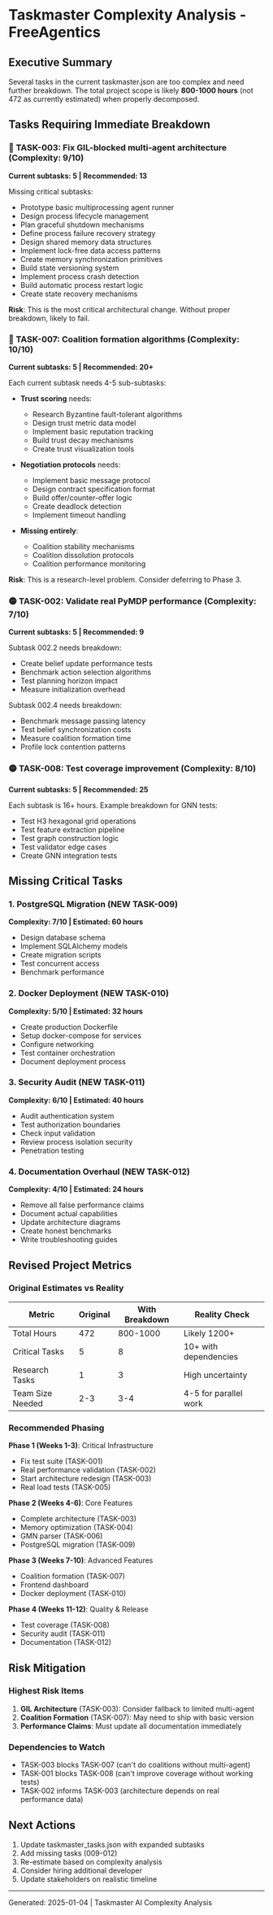 # Taskmaster Complexity Analysis - FreeAgentics

## Executive Summary

Several tasks in the current taskmaster.json are too complex and need further breakdown. The total project scope is likely **800-1000 hours** (not 472 as currently estimated) when properly decomposed.

## Tasks Requiring Immediate Breakdown

### 🔴 TASK-003: Fix GIL-blocked multi-agent architecture (Complexity: 9/10)

**Current subtasks: 5 | Recommended: 13**

Missing critical subtasks:

- Prototype basic multiprocessing agent runner
- Design process lifecycle management
- Plan graceful shutdown mechanisms
- Define process failure recovery strategy
- Design shared memory data structures
- Implement lock-free data access patterns
- Create memory synchronization primitives
- Build state versioning system
- Implement process crash detection
- Build automatic process restart logic
- Create state recovery mechanisms

**Risk**: This is the most critical architectural change. Without proper breakdown, likely to fail.

### 🔴 TASK-007: Coalition formation algorithms (Complexity: 10/10)

**Current subtasks: 5 | Recommended: 20+**

Each current subtask needs 4-5 sub-subtasks:

- **Trust scoring** needs:
  - Research Byzantine fault-tolerant algorithms
  - Design trust metric data model
  - Implement basic reputation tracking
  - Build trust decay mechanisms
  - Create trust visualization tools

- **Negotiation protocols** needs:
  - Implement basic message protocol
  - Design contract specification format
  - Build offer/counter-offer logic
  - Create deadlock detection
  - Implement timeout handling

- **Missing entirely**:
  - Coalition stability mechanisms
  - Coalition dissolution protocols
  - Coalition performance monitoring

**Risk**: This is a research-level problem. Consider deferring to Phase 3.

### 🟡 TASK-002: Validate real PyMDP performance (Complexity: 7/10)

**Current subtasks: 5 | Recommended: 9**

Subtask 002.2 needs breakdown:

- Create belief update performance tests
- Benchmark action selection algorithms
- Test planning horizon impact
- Measure initialization overhead

Subtask 002.4 needs breakdown:

- Benchmark message passing latency
- Test belief synchronization costs
- Measure coalition formation time
- Profile lock contention patterns

### 🟡 TASK-008: Test coverage improvement (Complexity: 8/10)

**Current subtasks: 5 | Recommended: 25**

Each subtask is 16+ hours. Example breakdown for GNN tests:

- Test H3 hexagonal grid operations
- Test feature extraction pipeline
- Test graph construction logic
- Test validator edge cases
- Create GNN integration tests

## Missing Critical Tasks

### 1. PostgreSQL Migration (NEW TASK-009)

**Complexity: 7/10 | Estimated: 60 hours**

- Design database schema
- Implement SQLAlchemy models
- Create migration scripts
- Test concurrent access
- Benchmark performance

### 2. Docker Deployment (NEW TASK-010)

**Complexity: 5/10 | Estimated: 32 hours**

- Create production Dockerfile
- Setup docker-compose for services
- Configure networking
- Test container orchestration
- Document deployment process

### 3. Security Audit (NEW TASK-011)

**Complexity: 6/10 | Estimated: 40 hours**

- Audit authentication system
- Test authorization boundaries
- Check input validation
- Review process isolation security
- Penetration testing

### 4. Documentation Overhaul (NEW TASK-012)

**Complexity: 4/10 | Estimated: 24 hours**

- Remove all false performance claims
- Document actual capabilities
- Update architecture diagrams
- Create honest benchmarks
- Write troubleshooting guides

## Revised Project Metrics

### Original Estimates vs Reality

| Metric           | Original | With Breakdown | Reality Check         |
| ---------------- | -------- | -------------- | --------------------- |
| Total Hours      | 472      | 800-1000       | Likely 1200+          |
| Critical Tasks   | 5        | 8              | 10+ with dependencies |
| Research Tasks   | 1        | 3              | High uncertainty      |
| Team Size Needed | 2-3      | 3-4            | 4-5 for parallel work |

### Recommended Phasing

**Phase 1 (Weeks 1-3)**: Critical Infrastructure

- Fix test suite (TASK-001)
- Real performance validation (TASK-002)
- Start architecture redesign (TASK-003)
- Real load tests (TASK-005)

**Phase 2 (Weeks 4-6)**: Core Features

- Complete architecture (TASK-003)
- Memory optimization (TASK-004)
- GMN parser (TASK-006)
- PostgreSQL migration (TASK-009)

**Phase 3 (Weeks 7-10)**: Advanced Features

- Coalition formation (TASK-007)
- Frontend dashboard
- Docker deployment (TASK-010)

**Phase 4 (Weeks 11-12)**: Quality & Release

- Test coverage (TASK-008)
- Security audit (TASK-011)
- Documentation (TASK-012)

## Risk Mitigation

### Highest Risk Items

1. **GIL Architecture** (TASK-003): Consider fallback to limited multi-agent
2. **Coalition Formation** (TASK-007): May need to ship with basic version
3. **Performance Claims**: Must update all documentation immediately

### Dependencies to Watch

- TASK-003 blocks TASK-007 (can't do coalitions without multi-agent)
- TASK-001 blocks TASK-008 (can't improve coverage without working tests)
- TASK-002 informs TASK-003 (architecture depends on real performance data)

## Next Actions

1. Update taskmaster_tasks.json with expanded subtasks
2. Add missing tasks (009-012)
3. Re-estimate based on complexity analysis
4. Consider hiring additional developer
5. Update stakeholders on realistic timeline

---

Generated: 2025-01-04 | Taskmaster AI Complexity Analysis
